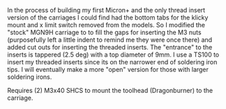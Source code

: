 In the process of building my first Micron+ and the only thread insert version of the carriages I could find had the bottom tabs for the klicky mount and x limit switch removed from the models. So I modified the "stock" MGN9H carriage to to fill the gaps for inserting the M3 nuts (purposefully left a little indent to remind me they were once there) and added cut outs for inserting the threaded inserts. The "entrance" to the inserts is tappered (2.5 deg) with a top diameter of 9mm. I use a TS100 to insert my threaded inserts since its on the narrower end of soldering iron tips. I will eventually make a more "open" version for those with larger soldering irons.

Requires (2) M3x40 SHCS to mount the toolhead (Dragonburner) to the carriage.
